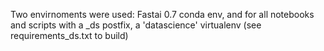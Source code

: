Two envirnoments were used: Fastai 0.7 conda env, and for all notebooks and scripts with a _ds postfix, 
a 'datascience' virtualenv (see requirements_ds.txt to build)
